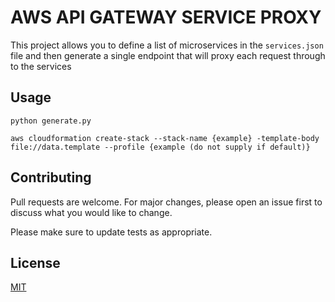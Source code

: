 # AWS API GATEWAY SERVICE PROXY

This project allows you to define a list of microservices in the `services.json` file and then generate a single endpoint that will proxy each request through to the services

## Usage

```
python generate.py

aws cloudformation create-stack --stack-name {example} -template-body file://data.template --profile {example (do not supply if default)}
```

## Contributing
Pull requests are welcome. For major changes, please open an issue first to discuss what you would like to change.

Please make sure to update tests as appropriate.

## License
[MIT](https://choosealicense.com/licenses/mit/)
